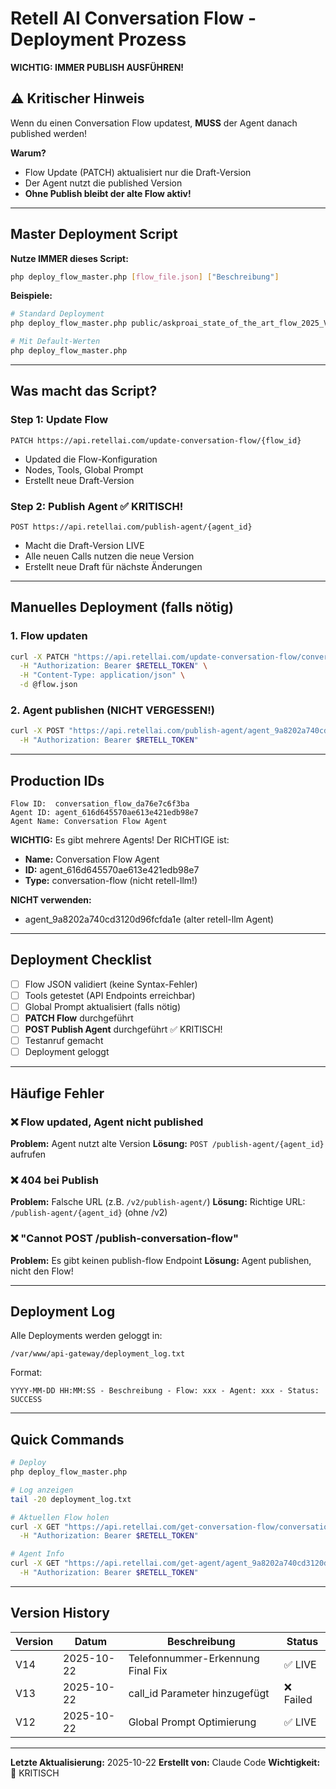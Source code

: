 # Retell AI Conversation Flow - Deployment Prozess

**WICHTIG: IMMER PUBLISH AUSFÜHREN!**

## ⚠️ Kritischer Hinweis

Wenn du einen Conversation Flow updatest, **MUSS** der Agent danach published werden!

**Warum?**
- Flow Update (PATCH) aktualisiert nur die Draft-Version
- Der Agent nutzt die published Version
- **Ohne Publish bleibt der alte Flow aktiv!**

---

## Master Deployment Script

**Nutze IMMER dieses Script:**

```bash
php deploy_flow_master.php [flow_file.json] ["Beschreibung"]
```

**Beispiele:**

```bash
# Standard Deployment
php deploy_flow_master.php public/askproai_state_of_the_art_flow_2025_V12.json "V14 Telefonnummer Fix"

# Mit Default-Werten
php deploy_flow_master.php
```

---

## Was macht das Script?

### Step 1: Update Flow
```
PATCH https://api.retellai.com/update-conversation-flow/{flow_id}
```
- Updated die Flow-Konfiguration
- Nodes, Tools, Global Prompt
- Erstellt neue Draft-Version

### Step 2: Publish Agent ✅ KRITISCH!
```
POST https://api.retellai.com/publish-agent/{agent_id}
```
- Macht die Draft-Version LIVE
- Alle neuen Calls nutzen die neue Version
- Erstellt neue Draft für nächste Änderungen

---

## Manuelles Deployment (falls nötig)

### 1. Flow updaten

```bash
curl -X PATCH "https://api.retellai.com/update-conversation-flow/conversation_flow_da76e7c6f3ba" \
  -H "Authorization: Bearer $RETELL_TOKEN" \
  -H "Content-Type: application/json" \
  -d @flow.json
```

### 2. Agent publishen (NICHT VERGESSEN!)

```bash
curl -X POST "https://api.retellai.com/publish-agent/agent_9a8202a740cd3120d96fcfda1e" \
  -H "Authorization: Bearer $RETELL_TOKEN"
```

---

## Production IDs

```
Flow ID:  conversation_flow_da76e7c6f3ba
Agent ID: agent_616d645570ae613e421edb98e7
Agent Name: Conversation Flow Agent
```

**WICHTIG:** Es gibt mehrere Agents! Der RICHTIGE ist:
- **Name:** Conversation Flow Agent
- **ID:** agent_616d645570ae613e421edb98e7
- **Type:** conversation-flow (nicht retell-llm!)

**NICHT verwenden:**
- agent_9a8202a740cd3120d96fcfda1e (alter retell-llm Agent)

---

## Deployment Checklist

- [ ] Flow JSON validiert (keine Syntax-Fehler)
- [ ] Tools getestet (API Endpoints erreichbar)
- [ ] Global Prompt aktualisiert (falls nötig)
- [ ] **PATCH Flow** durchgeführt
- [ ] **POST Publish Agent** durchgeführt ✅ KRITISCH!
- [ ] Testanruf gemacht
- [ ] Deployment geloggt

---

## Häufige Fehler

### ❌ Flow updated, Agent nicht published
**Problem:** Agent nutzt alte Version
**Lösung:** `POST /publish-agent/{agent_id}` aufrufen

### ❌ 404 bei Publish
**Problem:** Falsche URL (z.B. `/v2/publish-agent/`)
**Lösung:** Richtige URL: `/publish-agent/{agent_id}` (ohne /v2)

### ❌ "Cannot POST /publish-conversation-flow"
**Problem:** Es gibt keinen publish-flow Endpoint
**Lösung:** Agent publishen, nicht den Flow!

---

## Deployment Log

Alle Deployments werden geloggt in:
```
/var/www/api-gateway/deployment_log.txt
```

Format:
```
YYYY-MM-DD HH:MM:SS - Beschreibung - Flow: xxx - Agent: xxx - Status: SUCCESS
```

---

## Quick Commands

```bash
# Deploy
php deploy_flow_master.php

# Log anzeigen
tail -20 deployment_log.txt

# Aktuellen Flow holen
curl -X GET "https://api.retellai.com/get-conversation-flow/conversation_flow_da76e7c6f3ba" \
  -H "Authorization: Bearer $RETELL_TOKEN"

# Agent Info
curl -X GET "https://api.retellai.com/get-agent/agent_9a8202a740cd3120d96fcfda1e" \
  -H "Authorization: Bearer $RETELL_TOKEN"
```

---

## Version History

| Version | Datum | Beschreibung | Status |
|---------|-------|--------------|--------|
| V14 | 2025-10-22 | Telefonnummer-Erkennung Final Fix | ✅ LIVE |
| V13 | 2025-10-22 | call_id Parameter hinzugefügt | ❌ Failed |
| V12 | 2025-10-22 | Global Prompt Optimierung | ✅ LIVE |

---

**Letzte Aktualisierung:** 2025-10-22
**Erstellt von:** Claude Code
**Wichtigkeit:** 🔴 KRITISCH
